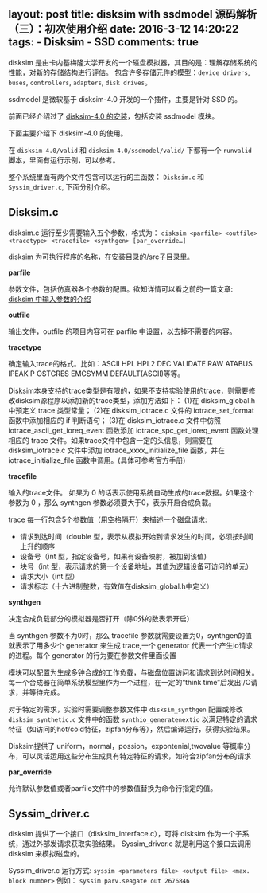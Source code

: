 layout: post
title: disksim with ssdmodel 源码解析（三）：初次使用介绍
date: 2016-3-12 14:20:22
tags: 
	- Disksim 
	- SSD
comments: true
---

disksim 是由卡内基梅隆大学开发的一个磁盘模拟器，其目的是：理解存储系统的性能，对新的存储结构进行评估。 包含许多存储元件的模型：`device drivers`, `buses`, `controllers`, `adapters`, `disk drives`。

ssdmodel 是微软基于 disksim-4.0 开发的一个插件，主要是针对 SSD 的。

前面已经介绍过了 [disksim-4.0 的安装](../../../../2015/09/09/install-disksim-4.0-with-ssdmodel-on-ubuntu/)，包括安装 ssdmodel 模块。

下面主要介绍下 disksim-4.0 的使用。

<!--more-->

在 `disksim-4.0/valid` 和 `disksim-4.0/ssdmodel/valid/` 下都有一个 `runvalid` 脚本，里面有运行示例，可以参考。

整个系统里面有两个文件包含可以运行的主函数： `Disksim.c` 和 `Syssim_driver.c`, 下面分别介绍。

## **Disksim.c** ##

disksim.c 运行至少需要输入五个参数，格式为： `disksim <parfile> <outfile> <tracetype> <tracefile> <synthgen> [par_override…]`

disksim 为可执行程序的名称，在安装目录的/src子目录里。

**parfile**

参数文件，包括仿真器各个参数的配置。欲知详情可以看之前的一篇文章: [disksim 中输入参数的介绍](../../../../2016/03/06/introduction-of-parameters-of-disksim-4.0-with-ssdmodel/)

**outfile**

输出文件，outfile 的项目内容可在 parfile 中设置，以去掉不需要的内容。

**tracetype**

确定输入trace的格式。比如：ASCII HPL HPL2 DEC VALIDATE RAW ATABUS IPEAK P OSTGRES EMCSYMM DEFAULT(ASCII)等等。

Disksim本身支持的trace类型是有限的，如果不支持实验使用的trace，则需要修改disksim源程序以添加新的trace类型，添加方法如下： (1)在 disksim_global.h 中预定义 trace 类型常量； (2)在 disksim_iotrace.c 文件的 iotrace_set_format 函数中添加相应的 if 判断语句； (3)在 disksim_iotrace.c 文件中仿照 iotrace_ascii_get_ioreq_event 函数添加 iotrace_spc_get_ioreq_event 函数处理相应的 trace 文件。如果trace文件中包含一定的头信息，则需要在 disksim_iotrace.c 文件中添加 iotrace_xxxx_initialize_file 函数，并在 iotrace_initialize_file 函数中调用。(具体可参考官方手册)

**tracefile**

输入的trace文件。 如果为 0 的话表示使用系统自动生成的trace数据。如果这个参数为 0 ，那么 synthgen 参数必须要大于0，表示开启合成负载。

trace 每一行包含5个参数值（用空格隔开）来描述一个磁盘请求:
- 请求到达时间（double 型，表示从模拟开始到请求发生的时间，必须按时间上升的顺序
- 设备号（int 型，指定设备号，如果有设备映射，被加到该值)
- 块号（int 型，表示请求的第一个设备地址，其值为逻辑设备可访问的单元）
- 请求大小（int 型）
- 请求标志（十六进制整数，有效值在disksim_global.h中定义）

**synthgen**

决定合成负载部分的模拟器是否打开（除0外的数表示开启）

当 synthgen 参数不为0时，那么 tracefile 参数就需要设置为0，synthgen的值就表示了用多少个 generator 来生成 trace,一个 generator 代表一个产生io请求的进程。每个 generator 的行为要在参数文件里面设置

模块可以配置为生成多钟合成的工作负载，与磁盘位置访问和请求到达时间相关。每一个合成器在简单系统模型里作为一个进程，在一定的“think time”后发出I/O请求，并等待完成。


对于特定的需求，实验时需要调整参数文件中 `disksim_synthgen` 配置或修改 `disksim_synthetic.c` 文件中的函数 `synthio_generatenextio` 以满足特定的请求特征（如访问的hot/cold特征，zipfan分布等），然后编译运行，获得实验结果。

Disksim提供了 uniform，normal，possion，expontenial,twovalue 等概率分布，可以灵活运用这些分布生成具有特定特征的请求，如符合zipfan分布的请求


**par_override** 

允许默认参数值或者parfile文件中的参数值替换为命令行指定的值。


## **Syssim_driver.c** ##

disksim 提供了一个接口（disksim_interface.c），可将 disksim 作为一个子系统，通过外部发请求获取实验结果。 Syssim_driver.c 就是利用这个接口去调用 disksim 来模拟磁盘的。

Syssim_driver.c 运行方式: `syssim <parameters file> <output file> <max. block number>`
例如： `syssim parv.seagate out 2676846`